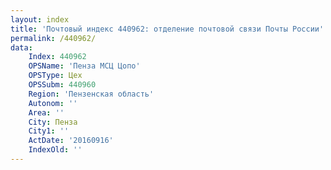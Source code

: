 ```yaml
---
layout: index
title: 'Почтовый индекс 440962: отделение почтовой связи Почты России'
permalink: /440962/
data:
    Index: 440962
    OPSName: 'Пенза МСЦ Цопо'
    OPSType: Цех
    OPSSubm: 440960
    Region: 'Пензенская область'
    Autonom: ''
    Area: ''
    City: Пенза
    City1: ''
    ActDate: '20160916'
    IndexOld: ''
---
```

